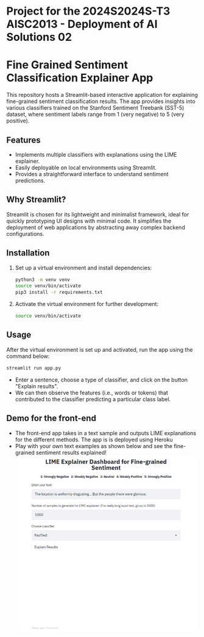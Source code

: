 # Project for the  2024S2024S-T3 AISC2013 - Deployment of AI Solutions 02
# Fine Grained Sentiment Classification Explainer App

This repository hosts a Streamlit-based interactive application for explaining fine-grained sentiment classification results. The app provides insights into various classifiers trained on the Stanford Sentiment Treebank (SST-5) dataset, where sentiment labels range from 1 (very negative) to 5 (very positive).

## Features

- Implements multiple classifiers with explanations using the LIME explainer.
- Easily deployable on local environments using Streamlit.
- Provides a straightforward interface to understand sentiment predictions.

## Why Streamlit?

Streamlit is chosen for its lightweight and minimalist framework, ideal for quickly prototyping UI designs with minimal code. It simplifies the deployment of web applications by abstracting away complex backend configurations.

## Installation

1. Set up a virtual environment and install dependencies:
   ```bash
   python3 -m venv venv
   source venv/bin/activate
   pip3 install -r requirements.txt
2. Activate the virtual environment for further development:
    ```bash
    source venv/bin/activate

## Usage

After the virtual environment is set up and activated, run the app using the command below:

  ```bash
  streamlit run app.py
```
- Enter a sentence, choose a type of classifier, and click on the button "Explain results".
- We can then observe the features (i.e., words or tokens) that contributed to the classifier predicting a particular class label.
## Demo for the front-end
* The front-end app takes in a text sample and outputs LIME explanations for the different methods. The app is is deployed using Heroku
* Play with your own text examples as shown below and see the fine-grained sentiment results explained!
![](./data/assets/sst5-streamlit-explainer.gif)
